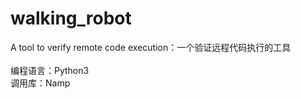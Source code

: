 # walking_robot
A tool to verify remote code execution：一个验证远程代码执行的工具</br>
</br>
编程语言：Python3</br>
调用库：Namp</br>
